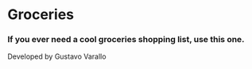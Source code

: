 # Groceries

### If you ever need a cool groceries shopping list, use this one.

Developed by Gustavo Varallo
